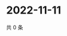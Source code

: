 # 2022-11-11

共 0 条

<!-- BEGIN WEIBO -->
<!-- 最后更新时间 Fri Nov 11 2022 17:00:53 GMT+0800 (China Standard Time) -->

<!-- END WEIBO -->
